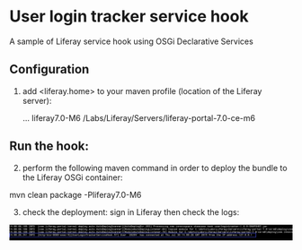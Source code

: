 # User login tracker service hook
A sample of Liferay service hook using OSGi Declarative Services


## Configuration

1) add <liferay.home> to your maven profile (location of the Liferay server):
	
	<profiles> 
	...
	 <profile>
			<id>liferay7.0-M6</id>
            <properties>
				<liferay.home>/Labs/Liferay/Servers/liferay-portal-7.0-ce-m6</liferay.home>
            </properties>	
	 </profile>
	
	</profiles>

## Run the hook:
  
2) perform the following maven command in order to deploy the bundle to the Liferay OSGi container:

mvn clean package -Pliferay7.0-M6

3) check the deployment: sign in Liferay then check the logs:

![Check hook deployment](/com.innovsquare.showcase.hook.userlogintracker/screenshots/35.png?raw=true "Check hook deployment")

